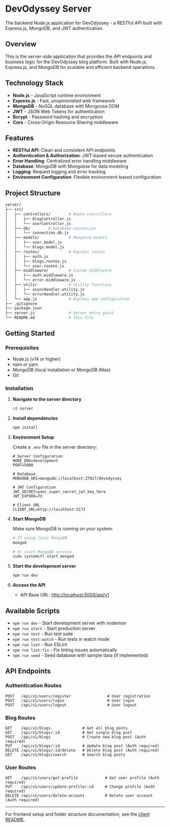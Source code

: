 # DevOdyssey Server

The backend Node.js application for DevOdyssey - a RESTful API built with Express.js, MongoDB, and JWT authentication.

## Overview

This is the server-side application that provides the API endpoints and business logic for the DevOdyssey blog platform. Built with Node.js, Express.js, and MongoDB for scalable and efficient backend operations.

## Technology Stack

- **Node.js** - JavaScript runtime environment
- **Express.js** - Fast, unopinionated web framework
- **MongoDB** - NoSQL database with Mongoose ODM
- **JWT** - JSON Web Tokens for authentication
- **Bcrypt** - Password hashing and encryption
- **Cors** - Cross-Origin Resource Sharing middleware

## Features

- **RESTful API**: Clean and consistent API endpoints
- **Authentication & Authorization**: JWT-based secure authentication
- **Error Handling**: Centralized error handling middleware
- **Database**: MongoDB with Mongoose for data modeling
- **Logging**: Request logging and error tracking
- **Environment Configuration**: Flexible environment-based configuration

## Project Structure

```bash
server/
├── src/
│   ├── controllers/        # Route controllers
│   │   ├── blogController.js
│   │   └── userController.js
│   ├── db/        # Database connection
│   │   └── connection.db.js
│   ├── models/             # Mongoose models
│   │   ├── user.model.js
│   │   └── blogs.model.js
│   ├── routes/             # Express routes
│   │   ├── auth.js
│   │   ├── blogs.routes.js
│   │   └── user.routes.js
│   ├── middleware/         # Custom middleware
│   │   ├── auth.middleware.js
│   │   └── error.middleware.js
│   ├── utils/              # Utility functions
│   │   ├── asyncHandler.utility.js
│   │   └── errorHandler.utility.js
│   └── app.js              # Express app configuration
├── .gitignore
├── package.json
├── server.js               # Server entry point
└── README.md               # This file
```

## Getting Started

### Prerequisites

- Node.js (v14 or higher)
- npm or yarn
- MongoDB (local installation or MongoDB Atlas)
- Git

### Installation

1. **Navigate to the server directory**

   ```bash
   cd server
   ```

2. **Install dependencies**

   ```bash
   npm install
   ```

3. **Environment Setup**

   Create a `.env` file in the server directory:

   ```env
   # Server Configuration
   NODE_ENV=development
   PORT=5000
   
   # Database
   MONGODB_URI=mongodb://localhost:27017/devodyssey
   
   # JWT Configuration
   JWT_SECRET=your_super_secret_jwt_key_here
   JWT_EXPIRE=7d
   
   # Client URL
   CLIENT_URL=http://localhost:5173
   ```

4. **Start MongoDB**

   Make sure MongoDB is running on your system:

   ```bash
   # If using local MongoDB
   mongod
   
   # Or start MongoDB service
   sudo systemctl start mongod
   ```

5. **Start the development server**

   ```bash
   npm run dev
   ```

6. **Access the API**
   - API Base URL: <http://localhost:5000/api/v1>

## Available Scripts

- `npm run dev` - Start development server with nodemon
- `npm run start` - Start production server
- `npm run test` - Run test suite
- `npm run test:watch` - Run tests in watch mode
- `npm run lint` - Run ESLint
- `npm run lint:fix` - Fix linting issues automatically
- `npm run seed` - Seed database with sample data (if implemented)

## API Endpoints

### Authentication Routes

```
POST   /api/v1/users/register                # User registration
POST   /api/v1/users/login                   # User login
POST   /api/v1/users/logout                  # User logout
```

### Blog Routes

```
GET    /api/v1/blogs              # Get all blog posts
GET    /api/v1/blogs/:id          # Get single blog post
POST   /api/v1/blogs              # Create new blog post (Auth required)
PUT    /api/v1/blogs/:id          # Update blog post (Auth required)
DELETE /api/v1/blogs/:id/delete   # Delete blog post (Auth required)
GET    /api/v1/blogs/search       # Search blog posts
```

### User Routes

```
GET    /api/v1/users/get-profile            # Get user profile (Auth required)
PUT    /api/v1/users/update-profile/:id     # Change profile (Auth required)
DELETE /api/v1/users/delete-account         # Delete user account (Auth required)
```
---

For frontend setup and folder structure documentation, see the [client README](../client/README.md).